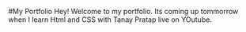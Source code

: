 #My Portfolio
Hey! Welcome to my portfolio. Its coming up tommorrow when I learn Html and CSS with Tanay Pratap live on YOutube.